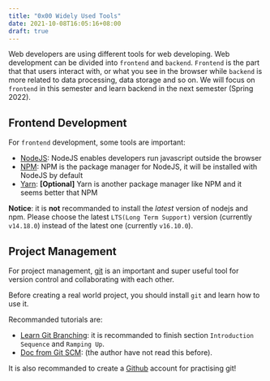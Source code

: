 ```yaml
---
title: "0x00 Widely Used Tools"
date: 2021-10-08T16:05:16+08:00
draft: true
---
```


Web developers are using different tools for web developing. Web development can be divided into `frontend` and `backend`. `Frontend` is the part that that users interact with, or what you see in the browser while `backend` is more related to data processing, data storage and so on. We will focus on `frontend` in this semester and learn backend in the next semester (Spring 2022).

## Frontend Development

For `frontend` development, some tools are important:

- [NodeJS](https://nodejs.org): NodeJS enables developers run javascript outside the browser
- [NPM](https://nodejs.org): NPM is the package manager for NodeJS, it will be installed with NodeJS by default
- [Yarn](https://yarnpkg.com): **[Optional]** Yarn is another package manager like NPM and it seems better that NPM

**Notice**: it is **not** recommanded to install the _latest_ version of nodejs and npm. Please choose the latest `LTS(Long Term Support)` version (currently `v14.18.0`) instead of the latest one (currently `v16.10.0`).

## Project Management

For project management, [git](https://git-scm.com) is an important and super useful tool for version control and collaborating with each other.

Before creating a real world project, you should install `git` and learn how to use it.

Recommanded tutorials are:
- [Learn Git Branching](https://learngitbranching.js.org/): it is recommanded to finish section `Introduction Sequence` and `Ramping Up`.
- [Doc from Git SCM](https://git-scm.com/doc): (the author have not read this before).

It is also recommanded to create a [Github](https://github.com) account for practising git!
